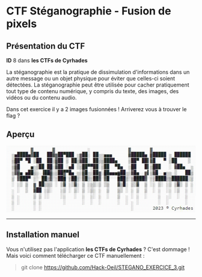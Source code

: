 # CTF Stéganographie - Fusion de pixels

## Présentation du CTF 
**ID** 8 dans **les CTFs de Cyrhades**

La stéganographie est la pratique de dissimulation d'informations dans un autre message ou un objet physique pour éviter que celles-ci soient détectées. La stéganographie peut être utilisée pour cacher pratiquement tout type de contenu numérique, y compris du texte, des images, des vidéos ou du contenu audio.

Dans cet exercice il y a 2 images fusionnées ! Arriverez vous à trouver le flag ?


## Aperçu
![stegano_exo3.jpg](stegano_exo3.png)


-----------

## Installation manuel
Vous n'utilisez pas l'application **les CTFs de Cyrhades** ? C'est dommage !
Mais voici comment télécharger ce CTF manuellement :

> git clone https://github.com/Hack-Oeil/STEGANO_EXERCICE_3.git



